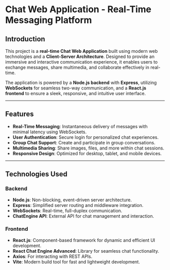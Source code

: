 # Chat Web Application - Real-Time Messaging Platform

## Introduction

This project is a **real-time Chat Web Application** built using modern web technologies and a **Client-Server Architecture**. Designed to provide an immersive and interactive communication experience, it enables users to exchange messages, share multimedia, and collaborate effectively in real-time.

The application is powered by a **Node.js backend** with **Express**, utilizing **WebSockets** for seamless two-way communication, and a **React.js frontend** to ensure a sleek, responsive, and intuitive user interface.

---

## Features

- **Real-Time Messaging**: Instantaneous delivery of messages with minimal latency using WebSockets.
- **User Authentication**: Secure login for personalized chat experiences.
- **Group Chat Support**: Create and participate in group conversations.
- **Multimedia Sharing**: Share images, files, and more within chat sessions.
- **Responsive Design**: Optimized for desktop, tablet, and mobile devices.

---

## Technologies Used

### Backend
- **Node.js**: Non-blocking, event-driven server architecture.
- **Express**: Simplified server routing and middleware integration.
- **WebSockets**: Real-time, full-duplex communication.
- **ChatEngine API**: External API for chat management and interaction.

### Frontend
- **React.js**: Component-based framework for dynamic and efficient UI development.
- **React Chat Engine Advanced**: Library for seamless chat functionality.
- **Axios**: For interacting with REST APIs.
- **Vite**: Modern build tool for fast and lightweight development.

